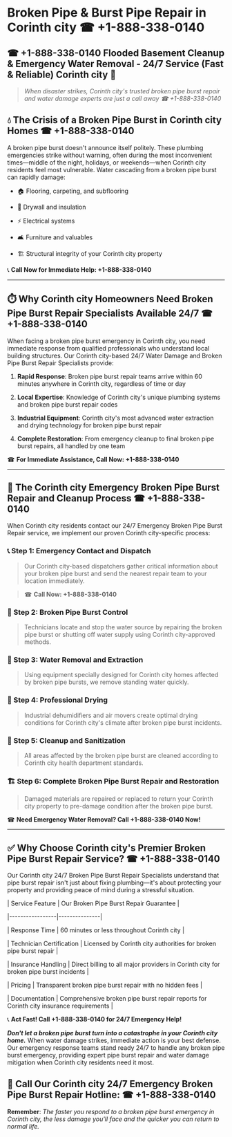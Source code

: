 # Broken Pipe & Burst Pipe Repair in Corinth city ☎ +1-888-338-0140  
## ☎ +1-888-338-0140 Flooded Basement Cleanup & Emergency Water Removal - 24/7 Service (Fast & Reliable) Corinth city 🚨  

> *When disaster strikes, Corinth city's trusted broken pipe burst repair and water damage experts are just a call away ☎ +1-888-338-0140*  

## 💧 The Crisis of a Broken Pipe Burst in Corinth city Homes ☎ +1-888-338-0140  

A broken pipe burst doesn't announce itself politely. These plumbing emergencies strike without warning, often during the most inconvenient times—middle of the night, holidays, or weekends—when Corinth city residents feel most vulnerable. Water cascading from a broken pipe burst can rapidly damage:  

* 🏠 Flooring, carpeting, and subflooring  
* 🧱 Drywall and insulation  
* ⚡ Electrical systems  
* 🛋️ Furniture and valuables  
* 🏗️ Structural integrity of your Corinth city property  

📞 **Call Now for Immediate Help: +1-888-338-0140**  

---  

## ⏱️ Why Corinth city Homeowners Need Broken Pipe Burst Repair Specialists Available 24/7 ☎ +1-888-338-0140  

When facing a broken pipe burst emergency in Corinth city, you need immediate response from qualified professionals who understand local building structures. Our Corinth city-based 24/7 Water Damage and Broken Pipe Burst Repair Specialists provide:  

1. **Rapid Response**: Broken pipe burst repair teams arrive within 60 minutes anywhere in Corinth city, regardless of time or day  
2. **Local Expertise**: Knowledge of Corinth city's unique plumbing systems and broken pipe burst repair codes  
3. **Industrial Equipment**: Corinth city's most advanced water extraction and drying technology for broken pipe burst repair  
4. **Complete Restoration**: From emergency cleanup to final broken pipe burst repairs, all handled by one team  

☎ **For Immediate Assistance, Call Now: +1-888-338-0140**  

---  

## 🔧 The Corinth city Emergency Broken Pipe Burst Repair and Cleanup Process ☎ +1-888-338-0140  

When Corinth city residents contact our 24/7 Emergency Broken Pipe Burst Repair service, we implement our proven Corinth city-specific process:  

### 📞 Step 1: Emergency Contact and Dispatch  
> Our Corinth city-based dispatchers gather critical information about your broken pipe burst and send the nearest repair team to your location immediately.  
> ☎ **Call Now: +1-888-338-0140**  

### 🚿 Step 2: Broken Pipe Burst Control  
> Technicians locate and stop the water source by repairing the broken pipe burst or shutting off water supply using Corinth city-approved methods.  

### 🌊 Step 3: Water Removal and Extraction  
> Using equipment specially designed for Corinth city homes affected by broken pipe bursts, we remove standing water quickly.  

### 💨 Step 4: Professional Drying  
> Industrial dehumidifiers and air movers create optimal drying conditions for Corinth city's climate after broken pipe burst incidents.  

### 🧼 Step 5: Cleanup and Sanitization  
> All areas affected by the broken pipe burst are cleaned according to Corinth city health department standards.  

### 🏗️ Step 6: Complete Broken Pipe Burst Repair and Restoration  
> Damaged materials are repaired or replaced to return your Corinth city property to pre-damage condition after the broken pipe burst.  

☎ **Need Emergency Water Removal? Call +1-888-338-0140 Now!**  

---  

## ✅ Why Choose Corinth city's Premier Broken Pipe Burst Repair Service? ☎ +1-888-338-0140  

Our Corinth city 24/7 Broken Pipe Burst Repair Specialists understand that pipe burst repair isn't just about fixing plumbing—it's about protecting your property and providing peace of mind during a stressful situation.  

| Service Feature | Our Broken Pipe Burst Repair Guarantee |  
|-----------------|---------------|  
| Response Time | 60 minutes or less throughout Corinth city |  
| Technician Certification | Licensed by Corinth city authorities for broken pipe burst repair |  
| Insurance Handling | Direct billing to all major providers in Corinth city for broken pipe burst incidents |  
| Pricing | Transparent broken pipe burst repair with no hidden fees |  
| Documentation | Comprehensive broken pipe burst repair reports for Corinth city insurance requirements |  

📞 **Act Fast! Call +1-888-338-0140 for 24/7 Emergency Help!**  

***Don't let a broken pipe burst turn into a catastrophe in your Corinth city home.*** When water damage strikes, immediate action is your best defense. Our emergency response teams stand ready 24/7 to handle any broken pipe burst emergency, providing expert pipe burst repair and water damage mitigation when Corinth city residents need it most.  

## 📱 Call Our Corinth city 24/7 Emergency Broken Pipe Burst Repair Hotline: ☎ +1-888-338-0140  

**Remember**: *The faster you respond to a broken pipe burst emergency in Corinth city, the less damage you'll face and the quicker you can return to normal life.*